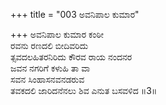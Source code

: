 +++
title = "003 ಅವನಿಪಾಲ ಕುಮಾರ"

+++
ಅವನಿಪಾಲ ಕುಮಾರ ಕಂಠೀ  
ರವನು ರಣದಲಿ ಬೀದಿವರಿದು  
ತ್ಸವದಲಹಿತರನಿರಿದು ಕೌರವ ರಾಯ ನಂದನರ  
ಜವನ ನಗರಿಗೆ ಕಳುಹಿ ತಾ ವಾ  
ಸವನ ಸಿಂಹಾಸನವನಡರುವ  
ತವಕದಲಿ ಜಾರಿದನೆನಲು ಶಿವ ಎನುತ ಬಸವಳಿದ    ॥3॥
